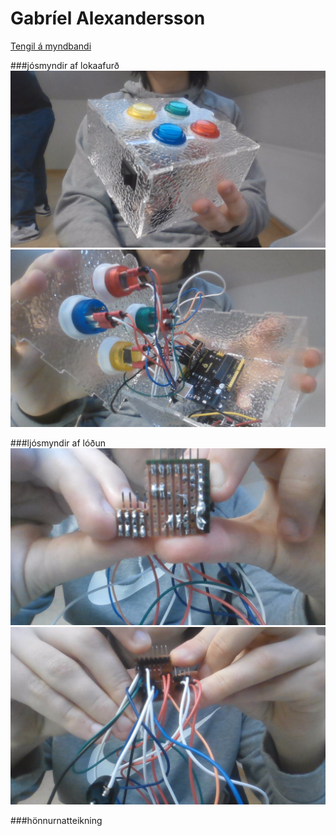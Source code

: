 # Gabríel Alexandersson
[Tengil á myndbandi](https://youtu.be/phUZz92FJ6o)


###jósmyndir af lokaafurð
![alt text](https://github.com/omgitzlava/SimonSays/blob/main/WIN_20230131_12_40_19_Pro.jpg "Logo Title Text 1")
![alt text](https://github.com/omgitzlava/SimonSays/blob/main/WIN_20230131_12_41_09_Pro.jpg "Logo Title Text 1")

###ljósmyndir af lóðun
![alt text](https://github.com/omgitzlava/SimonSays/blob/main/WIN_20230131_12_42_06_Pro.jpg "Logo Title Text 1")
![alt text](https://github.com/omgitzlava/SimonSays/blob/main/WIN_20230131_12_42_31_Pro.jpg "Logo Title Text 1")

###hönnurnatteikning

